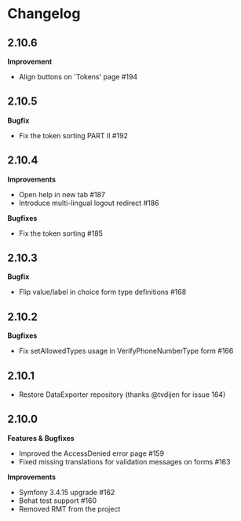 # Changelog

## 2.10.6
**Improvement**
* Align buttons on 'Tokens' page #194

## 2.10.5
**Bugfix**
* Fix the token sorting PART II #192

## 2.10.4
**Improvements**
* Open help in new tab #187 
* Introduce multi-lingual logout redirect #186 

**Bugfixes**
* Fix the token sorting #185

## 2.10.3
**Bugfix**
* Flip value/label in choice form type definitions #168

## 2.10.2
**Bugfixes**
* Fix setAllowedTypes usage in VerifyPhoneNumberType form #166

## 2.10.1
* Restore DataExporter repository (thanks @tvdijen for issue 164)

## 2.10.0
**Features & Bugfixes**
* Improved the AccessDenied error page #159
* Fixed missing translations for validation messages on forms #163

**Improvements**
* Symfony 3.4.15 upgrade #162
* Behat test support #160
* Removed RMT from the project
